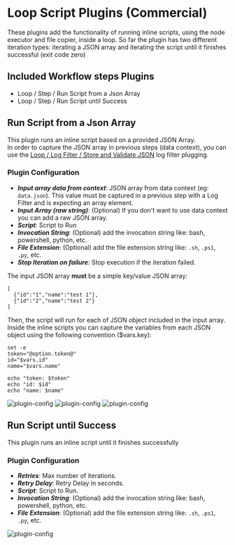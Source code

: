 # Loop Script Plugins (Commercial)

These plugins add the functionality of running inline scripts, using the node executor and file copier, inside a loop.
So far the plugin has two different iteration types: iterating a JSON array and iterating the script until it finishes successful (exit code zero)

## Included Workflow steps Plugins

* Loop / Step / Run Script from a Json Array
* Loop / Step / Run Script until Success

## Run Script from a Json Array

This plugin runs an inline script based on a provided JSON Array.  
In order to capture the JSON array in previous steps (data context), you can use the [Loop / Log Filter / Store and Validate JSON](/manual/log-filters/loop-plugins.html) log filter plugging.

### Plugin Configuration

* **_Input array data from context_**:  JSON array from data context (eg: `data.json`). This value must be captured in a previous step with a Log Filter and is expecting an array element.
* **_Input Array (raw string)_**: (Optional) If you don't want to use data context you can add a raw JSON array.
* **_Script_**: Script to Run
* **_Invocation String_**:  (Optional) add the invocation string like: bash, powershell, python, etc.
* **_File Extension_**: (Optional) add the file extension string like: `.sh`, `.ps1`, `.py`, etc.
* **_Stop Iteration on failure_**: Stop execution if the iteration failed.

The input JSON array **must** be a simple key/value JSON array:

````
[
  {"id":"1","name":"test 1"},
  {"id":"2","name":"test 2"}
]
````

Then, the script will run for each of JSON object included in the input array.
Inside the inline scripts you can capture the variables from each JSON object using the following convention ($vars.key):

````
set -e
token="@option.token@"
id="$vars.id"
name="$vars.name"

echo "token: $token"
echo "id: $id"
echo "name: $name"
`````

![plugin-config](/assets/img/loop-step-run-script-json-attributes.png)
![plugin-config](/assets/img/loop-step-run-script-json-definition.png)
![plugin-config](/assets/img/loop-step-run-script-json-output.png)

## Run Script until Success
This plugin runs an inline script until it finishes successfully

### Plugin Configuration

* **_Retries_**: Max number of iterations.
*  **_Retry Delay_**: Retry Delay in seconds.
* **_Script_**: Script to Run.
* **_Invocation String_**:  (Optional) add the invocation string like: bash, powershell, python, etc.
* **_File Extension_**: (Optional) add the file extension string like: `.sh`, `.ps1`, `.py`, etc.

![plugin-config](/assets/img/loop-step-run-until-success.png)
